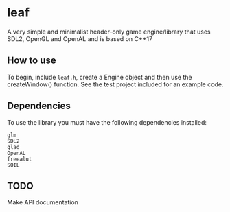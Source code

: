 # leaf
A very simple and minimalist header-only game engine/library that uses SDL2, OpenGL and OpenAL and is based on C++17

## How to use
To begin, include ```leaf.h```, create a Engine object and then use the createWindow() function. See the test project included for an example code.

## Dependencies
To use the library you must have the following dependencies installed:
```
glm
SDL2
glad
OpenAL
freealut
SOIL
```

## TODO
Make API documentation
